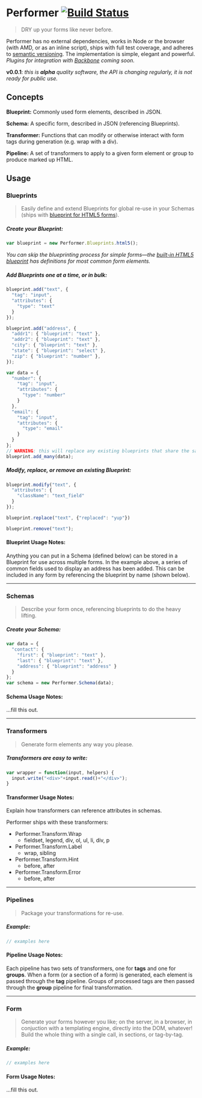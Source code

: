 # Performer [![Build Status](https://secure.travis-ci.org/tkellen/performer.png)](http://travis-ci.org/[tkellen]/[performer])
> DRY up your forms like never before.

Performer has no external dependencies, works in Node or the browser (with AMD, or as an inline script), ships with full test coverage, and adheres to [semantic versioning](http://semver.org/).  The implementation is simple, elegant and powerful. *Plugins for integration with [Backbone](http://documentcloud.github.com/backbone/) coming soon.*

**v0.0.1**: *this is **alpha** quality software, the API is changing regularly, it is not ready for public use.*

## Concepts

**Blueprint:** Commonly used form elements, described in JSON.

**Schema:** A specific form, described in JSON (referencing Blueprints).

**Transformer:** Functions that can modify or otherwise interact with form tags during generation (e.g. wrap with a div).

**Pipeline:** A set of transformers to apply to a given form element or group to produce marked up HTML.

## Usage

### Blueprints
> Easily define and extend Blueprints for global re-use in your Schemas (ships with [blueprint for HTML5 forms](https://github.com/tkellen/performer/blob/master/lib/performer/blueprints/html5.js)).

##### Create your Blueprint:
```javascript
var blueprint = new Performer.Blueprints.html5();
```

*You can skip the blueprinting process for simple forms&mdash;the [built-in HTML5 blueprint](https://github.com/tkellen/performer/blob/master/lib/performer/blueprints/html5.js) has definitions for most common form elements.*

##### Add Blueprints one at a time, or in bulk:
```javascript
blueprint.add("text", {
  "tag": "input",
  "attributes": {
    "type": "text"
  }
});

blueprint.add("address", {
  "addr1": { "blueprint": "text" },
  "addr2": { "blueprint": "text" },
  "city": { "blueprint": "text" },
  "state": { "blueprint": "select" },
  "zip": { "blueprint": "number" },
});

var data = {
  "number": {
    "tag": "input",
    "attributes": {
      "type": "number"
    }
  },
  "email": {
    "tag": "input",
    "attributes": {
      "type": "email"
    }
  }
};
// WARNING: this will replace any existing blueprints that share the same key
blueprint.add_many(data);
```

##### Modify, replace, or remove an existing Blueprint:
```javascript
blueprint.modify("text", {
  "attributes": {
    "className": "text_field"
  }
});

blueprint.replace("text", {"replaced": "yup"})

blueprint.remove("text");
```

#### Blueprint Usage Notes:
Anything you can put in a Schema (defined below) can be stored in a Blueprint for use across multiple forms.  In the example above, a series of common fields used to display an address has been added.  This can be included in any form by referencing the blueprint by name (shown below).

---

### Schemas
> Describe your form once, referencing blueprints to do the heavy lifting.

##### Create your Schema:
```javascript
var data = {
  "contact": {
    "first": { "blueprint": "text" },
    "last": { "blueprint": "text" },
    "address": { "blueprint": "address" }
  }
};
var schema = new Performer.Schema(data);
```

#### Schema Usage Notes:
...fill this out.

---

### Transformers
> Generate form elements any way you please.

##### Transformers are easy to write:
```javascript
var wrapper = function(input, helpers) {
  input.write("<div>"+input.read()+"</div>");
}
```

#### Transformer Usage Notes:
Explain how transformers can reference attributes in schemas.

Performer ships with these transformers:

  * Performer.Transform.Wrap
    - fieldset, legend, div, ol, ul, li, div, p
  * Performer.Transform.Label
    - wrap, sibling
  * Performer.Transform.Hint
    - before, after
  * Performer.Transform.Error
    - before, after

---

### Pipelines
> Package your transformations for re-use.

##### Example:
```javascript
// examples here
```

#### Pipeline Usage Notes:
Each pipeline has two sets of transformers, one for **tags** and one for **groups**.  When a form (or a section of a form) is generated, each element is passed through the **tag** pipeline.  Groups of processed tags are then passed through the **group** pipeline for final transformation.

---

### Form
> Generate your forms however you like; on the server, in a browser, in conjuction with a templating engine, directly into the DOM, whatever!  Build the whole thing with a single call, in sections, or tag-by-tag.

##### Example:
```javascript
// examples here
```

#### Form Usage Notes:
...fill this out.
